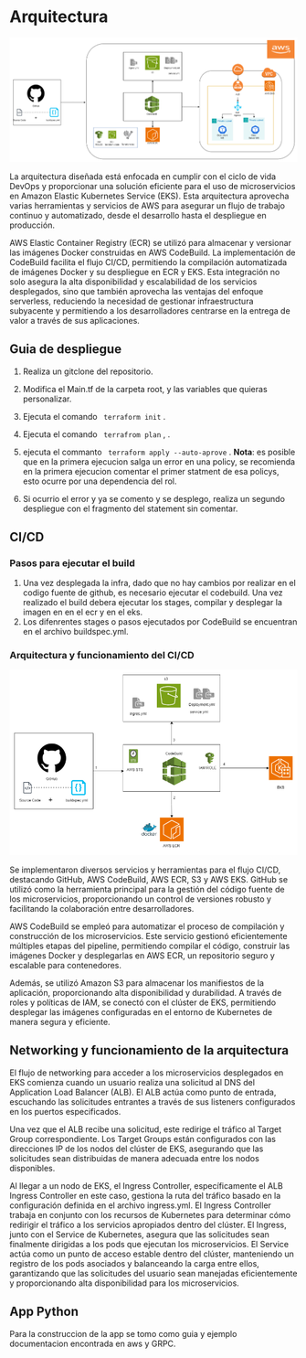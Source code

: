 # Arquitectura 
![Arquitectura diseñada para el despliegue de microservicios en EKS](/terraform/Arquitectura.png)

La arquitectura diseñada está enfocada en cumplir con el ciclo de vida DevOps y proporcionar una solución eficiente para el uso de microservicios en Amazon Elastic Kubernetes Service (EKS). Esta arquitectura aprovecha varias herramientas y servicios de AWS para asegurar un flujo de trabajo continuo y automatizado, desde el desarrollo hasta el despliegue en producción.

AWS Elastic Container Registry (ECR) se utilizó para almacenar y versionar las imágenes Docker construidas en AWS CodeBuild. La implementación de CodeBuild facilita el flujo CI/CD, permitiendo la compilación automatizada de imágenes Docker y su despliegue en ECR y EKS. Esta integración no solo asegura la alta disponibilidad y escalabilidad de los servicios desplegados, sino que también aprovecha las ventajas del enfoque serverless, reduciendo la necesidad de gestionar infraestructura subyacente y permitiendo a los desarrolladores centrarse en la entrega de valor a través de sus aplicaciones.

## Guia de despliegue

1. Realiza un gitclone del repositorio.
2. Modifica el Main.tf de la carpeta root, y las variables que quieras personalizar.
3. Ejecuta el comando  ```  terraform init ``` .
   
5. Ejecuta el comando ```  terrafrom plan ``` , .
6. ejecuta el commanto ```  terraform apply --auto-aprove ```  .
   **Nota**:  es posible que en la primera ejecucion salga un error en una policy, se recomienda en la primera ejecucion comentar el primer statment de esa policys, esto ocurre por una dependencia del rol.
7. Si ocurrio el error y ya se comento y se desplego, realiza un segundo despliegue con el fragmento del statement sin comentar.

## CI/CD

### Pasos para ejecutar el build
1. Una vez desplegada la infra, dado que no hay cambios por realizar en el codigo fuente de github, es necesario ejecutar el codebuild. Una vez realizado el build debera ejecutar los stages, compilar y desplegar la imagen en en el ecr y en el eks.
2. Los difenrentes stages o pasos ejecutados por CodeBuild se encuentran en el archivo buildspec.yml.

### Arquitectura y funcionamiento del CI/CD
![Arquitectura CICD](/terraform/CICDArquitectura.png)

Se implementaron diversos servicios y herramientas para el flujo CI/CD, destacando GitHub, AWS CodeBuild, AWS ECR, S3 y AWS EKS. GitHub se utilizó como la herramienta principal para la gestión del código fuente de los microservicios, proporcionando un control de versiones robusto y facilitando la colaboración entre desarrolladores.

AWS CodeBuild se empleó para automatizar el proceso de compilación y construcción de los microservicios. Este servicio gestionó eficientemente múltiples etapas del pipeline, permitiendo compilar el código, construir las imágenes Docker y desplegarlas en AWS ECR, un repositorio seguro y escalable para contenedores.

Además, se utilizó Amazon S3 para almacenar los manifiestos de la aplicación, proporcionando alta disponibilidad y durabilidad. A través de roles y políticas de IAM, se conectó con el clúster de EKS, permitiendo desplegar las imágenes configuradas en el entorno de Kubernetes de manera segura y eficiente.


## Networking y funcionamiento de la arquitectura

El flujo de networking para acceder a los microservicios desplegados en EKS comienza cuando un usuario realiza una solicitud al DNS del Application Load Balancer (ALB). El ALB actúa como punto de entrada, escuchando las solicitudes entrantes a través de sus listeners configurados en los puertos especificados.

Una vez que el ALB recibe una solicitud, este redirige el tráfico al Target Group correspondiente. Los Target Groups están configurados con las direcciones IP de los nodos del clúster de EKS, asegurando que las solicitudes sean distribuidas de manera adecuada entre los nodos disponibles.

Al llegar a un nodo de EKS, el Ingress Controller, específicamente el ALB Ingress Controller en este caso, gestiona la ruta del tráfico basado en la configuración definida en el archivo ingress.yml. El Ingress Controller trabaja en conjunto con los recursos de Kubernetes para determinar cómo redirigir el tráfico a los servicios apropiados dentro del clúster.
El Ingress, junto con el Service de Kubernetes, asegura que las solicitudes sean finalmente dirigidas a los pods que ejecutan los microservicios. El Service actúa como un punto de acceso estable dentro del clúster, manteniendo un registro de los pods asociados y balanceando la carga entre ellos, garantizando que las solicitudes del usuario sean manejadas eficientemente y proporcionando alta disponibilidad para los microservicios.

## App Python
Para la construccion de la app se tomo como guia y ejemplo documentacion encontrada en aws y GRPC.
